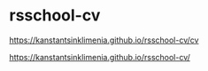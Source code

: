 # rsschool-cv
https://kanstantsinklimenia.github.io/rsschool-cv/cv

https://kanstantsinklimenia.github.io/rsschool-cv/